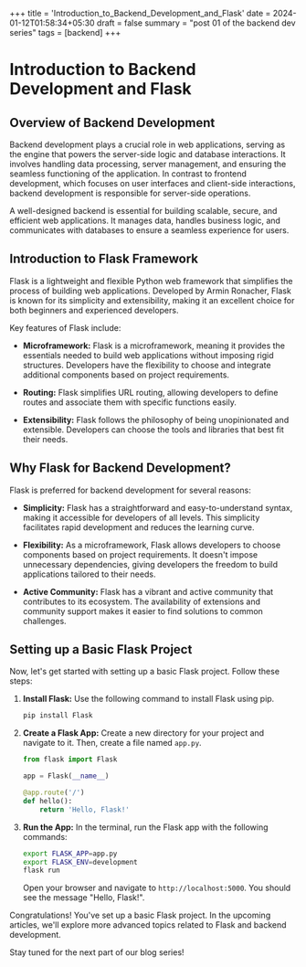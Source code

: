 +++
title = 'Introduction_to_Backend_Development_and_Flask'
date = 2024-01-12T01:58:34+05:30
draft = false
summary = "post 01 of the backend dev series"
tags = [backend]
+++


# Introduction to Backend Development and Flask

## Overview of Backend Development

Backend development plays a crucial role in web applications, serving as the engine that powers the server-side logic and database interactions. It involves handling data processing, server management, and ensuring the seamless functioning of the application. In contrast to frontend development, which focuses on user interfaces and client-side interactions, backend development is responsible for server-side operations.

A well-designed backend is essential for building scalable, secure, and efficient web applications. It manages data, handles business logic, and communicates with databases to ensure a seamless experience for users.

## Introduction to Flask Framework

Flask is a lightweight and flexible Python web framework that simplifies the process of building web applications. Developed by Armin Ronacher, Flask is known for its simplicity and extensibility, making it an excellent choice for both beginners and experienced developers.

Key features of Flask include:

- **Microframework:** Flask is a microframework, meaning it provides the essentials needed to build web applications without imposing rigid structures. Developers have the flexibility to choose and integrate additional components based on project requirements.

- **Routing:** Flask simplifies URL routing, allowing developers to define routes and associate them with specific functions easily.

- **Extensibility:** Flask follows the philosophy of being unopinionated and extensible. Developers can choose the tools and libraries that best fit their needs.

## Why Flask for Backend Development?

Flask is preferred for backend development for several reasons:

- **Simplicity:** Flask has a straightforward and easy-to-understand syntax, making it accessible for developers of all levels. This simplicity facilitates rapid development and reduces the learning curve.

- **Flexibility:** As a microframework, Flask allows developers to choose components based on project requirements. It doesn't impose unnecessary dependencies, giving developers the freedom to build applications tailored to their needs.

- **Active Community:** Flask has a vibrant and active community that contributes to its ecosystem. The availability of extensions and community support makes it easier to find solutions to common challenges.

## Setting up a Basic Flask Project

Now, let's get started with setting up a basic Flask project. Follow these steps:

1. **Install Flask:** Use the following command to install Flask using pip.

    ```bash
    pip install Flask
    ```

2. **Create a Flask App:** Create a new directory for your project and navigate to it. Then, create a file named `app.py`.

    ```python
    from flask import Flask

    app = Flask(__name__)

    @app.route('/')
    def hello():
        return 'Hello, Flask!'
    ```

3. **Run the App:** In the terminal, run the Flask app with the following commands:

    ```bash
    export FLASK_APP=app.py
    export FLASK_ENV=development
    flask run
    ```

    Open your browser and navigate to `http://localhost:5000`. You should see the message "Hello, Flask!".

Congratulations! You've set up a basic Flask project. In the upcoming articles, we'll explore more advanced topics related to Flask and backend development.

Stay tuned for the next part of our blog series!
